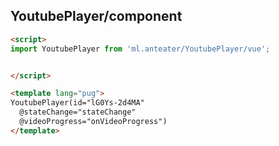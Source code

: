 ## YoutubePlayer/component
```html
<script>
import YoutubePlayer from 'ml.anteater/YoutubePlayer/vue';


</script>

<template lang="pug">
YoutubePlayer(id="lG0Ys-2d4MA"
  @stateChange="stateChange"
  @videoProgress="onVideoProgress")
</template>
```
